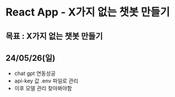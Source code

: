 # React App - X가지 없는 챗봇 만들기

## 목표 : X가지 없는 챗봇 만들기

<h2>24/05/26(일)</h2>

- chat gpt 연동성공
- api-key 값 .env 파일로 관리
- 이후 모델 관리 찾아봐야함
